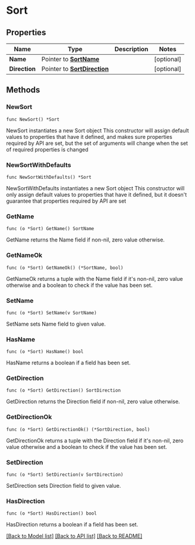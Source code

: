 # Sort

## Properties

Name | Type | Description | Notes
------------ | ------------- | ------------- | -------------
**Name** | Pointer to [**SortName**](SortName.md) |  | [optional] 
**Direction** | Pointer to [**SortDirection**](SortDirection.md) |  | [optional] 

## Methods

### NewSort

`func NewSort() *Sort`

NewSort instantiates a new Sort object
This constructor will assign default values to properties that have it defined,
and makes sure properties required by API are set, but the set of arguments
will change when the set of required properties is changed

### NewSortWithDefaults

`func NewSortWithDefaults() *Sort`

NewSortWithDefaults instantiates a new Sort object
This constructor will only assign default values to properties that have it defined,
but it doesn't guarantee that properties required by API are set

### GetName

`func (o *Sort) GetName() SortName`

GetName returns the Name field if non-nil, zero value otherwise.

### GetNameOk

`func (o *Sort) GetNameOk() (*SortName, bool)`

GetNameOk returns a tuple with the Name field if it's non-nil, zero value otherwise
and a boolean to check if the value has been set.

### SetName

`func (o *Sort) SetName(v SortName)`

SetName sets Name field to given value.

### HasName

`func (o *Sort) HasName() bool`

HasName returns a boolean if a field has been set.

### GetDirection

`func (o *Sort) GetDirection() SortDirection`

GetDirection returns the Direction field if non-nil, zero value otherwise.

### GetDirectionOk

`func (o *Sort) GetDirectionOk() (*SortDirection, bool)`

GetDirectionOk returns a tuple with the Direction field if it's non-nil, zero value otherwise
and a boolean to check if the value has been set.

### SetDirection

`func (o *Sort) SetDirection(v SortDirection)`

SetDirection sets Direction field to given value.

### HasDirection

`func (o *Sort) HasDirection() bool`

HasDirection returns a boolean if a field has been set.


[[Back to Model list]](../README.md#documentation-for-models) [[Back to API list]](../README.md#documentation-for-api-endpoints) [[Back to README]](../README.md)


